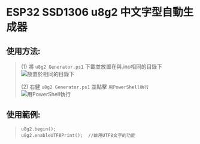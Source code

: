 # ESP32 SSD1306 u8g2 中文字型自動生成器

## 使用方法:
> (1) 將 ``u8g2 Generator.ps1`` 下載並放置在與.ino相同的目錄下
> ![放置於相同的目錄下](https://raw.githubusercontent.com/YFHD-osu/ESP32_SSD1306_u8g2/main/README.images/Same%20Directory.png)
> 
> (2) 右健 ``u8g2 Generator.ps1`` 並點擊 ``用PowerShell執行``
> ![用PowerShell執行](https://raw.githubusercontent.com/YFHD-osu/ESP32_SSD1306_u8g2/main/README.images/Run%20With%20PowerShell.png)

## 使用範例:
> ```  
> u8g2.begin();
> u8g2.enableUTF8Print();  //啟用UTF8文字的功能  
> ```
